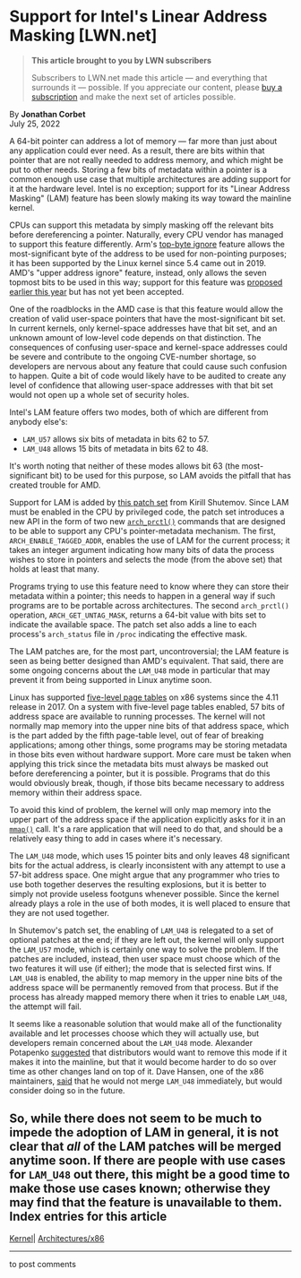 # Support for Intel's Linear Address Masking [LWN.net]

> **This article brought to you by LWN subscribers**
> 
> Subscribers to LWN.net made this article — and everything that surrounds it — possible. If you appreciate our content, please [buy a subscription](/Promo/nst-nag3/subscribe) and make the next set of articles possible. 

By **Jonathan Corbet**  
July 25, 2022 

A 64-bit pointer can address a lot of memory — far more than just about any application could ever need. As a result, there are bits within that pointer that are not really needed to address memory, and which might be put to other needs. Storing a few bits of metadata within a pointer is a common enough use case that multiple architectures are adding support for it at the hardware level. Intel is no exception; support for its "Linear Address Masking" (LAM) feature has been slowly making its way toward the mainline kernel. 

CPUs can support this metadata by simply masking off the relevant bits before dereferencing a pointer. Naturally, every CPU vendor has managed to support this feature differently. Arm's [top-byte ignore](https://en.wikichip.org/wiki/arm/tbi) feature allows the most-significant byte of the address to be used for non-pointing purposes; it has been supported by the Linux kernel since 5.4 came out in 2019. AMD's "upper address ignore" feature, instead, only allows the seven topmost bits to be used in this way; support for this feature was [proposed earlier this year](/Articles/888914/) but has not yet been accepted. 

One of the roadblocks in the AMD case is that this feature would allow the creation of valid user-space pointers that have the most-significant bit set. In current kernels, only kernel-space addresses have that bit set, and an unknown amount of low-level code depends on that distinction. The consequences of confusing user-space and kernel-space addresses could be severe and contribute to the ongoing CVE-number shortage, so developers are nervous about any feature that could cause such confusion to happen. Quite a bit of code would likely have to be audited to create any level of confidence that allowing user-space addresses with that bit set would not open up a whole set of security holes. 

Intel's LAM feature offers two modes, both of which are different from anybody else's: 

  * `LAM_U57` allows six bits of metadata in bits 62 to 57. 
  * `LAM_U48` allows 15 bits of metadata in bits 62 to 48. 



It's worth noting that neither of these modes allows bit 63 (the most-significant bit) to be used for this purpose, so LAM avoids the pitfall that has created trouble for AMD. 

Support for LAM is added by [this patch set](/ml/linux-kernel/20220712231328.5294-1-kirill.shutemov@linux.intel.com/) from Kirill Shutemov. Since LAM must be enabled in the CPU by privileged code, the patch set introduces a new API in the form of two new [`arch_prctl()`](https://man7.org/linux/man-pages/man2/arch_prctl.2.html) commands that are designed to be able to support any CPU's pointer-metadata mechanism. The first, `ARCH_ENABLE_TAGGED_ADDR`, enables the use of LAM for the current process; it takes an integer argument indicating how many bits of data the process wishes to store in pointers and selects the mode (from the above set) that holds at least that many. 

Programs trying to use this feature need to know where they can store their metadata within a pointer; this needs to happen in a general way if such programs are to be portable across architectures. The second `arch_prctl()` operation, `ARCH_GET_UNTAG_MASK`, returns a 64-bit value with bits set to indicate the available space. The patch set also adds a line to each process's `arch_status` file in `/proc` indicating the effective mask. 

The LAM patches are, for the most part, uncontroversial; the LAM feature is seen as being better designed than AMD's equivalent. That said, there are some ongoing concerns about the `LAM_U48` mode in particular that may prevent it from being supported in Linux anytime soon. 

Linux has supported [five-level page tables](/Articles/717293/) on x86 systems since the 4.11 release in 2017. On a system with five-level page tables enabled, 57 bits of address space are available to running processes. The kernel will not normally map memory into the upper nine bits of that address space, which is the part added by the fifth page-table level, out of fear of breaking applications; among other things, some programs may be storing metadata in those bits even without hardware support. More care must be taken when applying this trick since the metadata bits must always be masked out before dereferencing a pointer, but it is possible. Programs that do this would obviously break, though, if those bits became necessary to address memory within their address space. 

To avoid this kind of problem, the kernel will only map memory into the upper part of the address space if the application explicitly asks for it in an [`mmap()`](https://man7.org/linux/man-pages/man2/mmap.2.html) call. It's a rare application that will need to do that, and should be a relatively easy thing to add in cases where it's necessary. 

The `LAM_U48` mode, which uses 15 pointer bits and only leaves 48 significant bits for the actual address, is clearly inconsistent with any attempt to use a 57-bit address space. One might argue that any programmer who tries to use both together deserves the resulting explosions, but it is better to simply not provide useless footguns whenever possible. Since the kernel already plays a role in the use of both modes, it is well placed to ensure that they are not used together. 

In Shutemov's patch set, the enabling of `LAM_U48` is relegated to a set of optional patches at the end; if they are left out, the kernel will only support the `LAM_U57` mode, which is certainly one way to solve the problem. If the patches are included, instead, then user space must choose which of the two features it will use (if either); the mode that is selected first wins. If `LAM_U48` is enabled, the ability to map memory in the upper nine bits of the address space will be permanently removed from that process. But if the process has already mapped memory there when it tries to enable `LAM_U48`, the attempt will fail. 

It seems like a reasonable solution that would make all of the functionality available and let processes choose which they will actually use, but developers remain concerned about the `LAM_U48` mode. Alexander Potapenko [suggested](/ml/linux-kernel/CAG_fn=WR3s3UMh76+bibN0nUpZk9AS_M18=oxP+pc_vtqKt34A@mail.gmail.com/) that distributors would want to remove this mode if it makes it into the mainline, but that it would become harder to do so over time as other changes land on top of it. Dave Hansen, one of the x86 maintainers, [said](/ml/linux-kernel/c5dc0415-8c2d-8c9c-5bdc-824c267aa960@intel.com/) that he would not merge `LAM_U48` immediately, but would consider doing so in the future. 

So, while there does not seem to be much to impede the adoption of LAM in general, it is not clear that _all_ of the LAM patches will be merged anytime soon. If there are people with use cases for `LAM_U48` out there, this might be a good time to make those use cases known; otherwise they may find that the feature is unavailable to them.  
Index entries for this article  
---  
[Kernel](/Kernel/Index)| [Architectures/x86](/Kernel/Index#Architectures-x86)  
  


* * *

to post comments 
